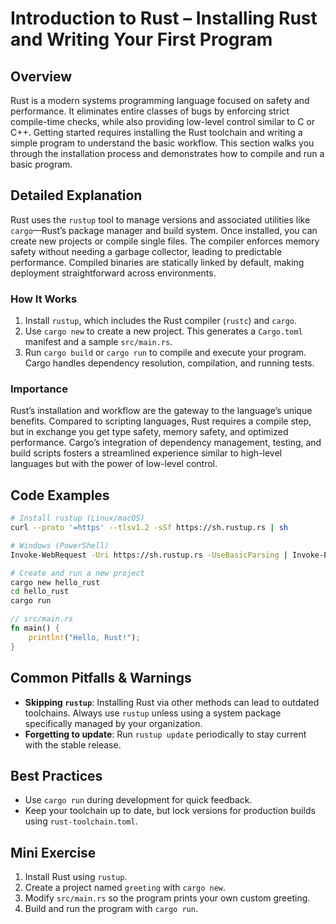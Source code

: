 # Introduction to Rust – Installing Rust and Writing Your First Program

## Overview
Rust is a modern systems programming language focused on safety and performance. It eliminates entire classes of bugs by enforcing strict compile-time checks, while also providing low-level control similar to C or C++. Getting started requires installing the Rust toolchain and writing a simple program to understand the basic workflow. This section walks you through the installation process and demonstrates how to compile and run a basic program.

## Detailed Explanation
Rust uses the `rustup` tool to manage versions and associated utilities like `cargo`—Rust’s package manager and build system. Once installed, you can create new projects or compile single files. The compiler enforces memory safety without needing a garbage collector, leading to predictable performance. Compiled binaries are statically linked by default, making deployment straightforward across environments.

### How It Works
1. Install `rustup`, which includes the Rust compiler (`rustc`) and `cargo`.
2. Use `cargo new` to create a new project. This generates a `Cargo.toml` manifest and a sample `src/main.rs`.
3. Run `cargo build` or `cargo run` to compile and execute your program. Cargo handles dependency resolution, compilation, and running tests.

### Importance
Rust’s installation and workflow are the gateway to the language’s unique benefits. Compared to scripting languages, Rust requires a compile step, but in exchange you get type safety, memory safety, and optimized performance. Cargo’s integration of dependency management, testing, and build scripts fosters a streamlined experience similar to high-level languages but with the power of low-level control.

## Code Examples
```bash
# Install rustup (Linux/macOS)
curl --proto '=https' --tlsv1.2 -sSf https://sh.rustup.rs | sh
```

```bash
# Windows (PowerShell)
Invoke-WebRequest -Uri https://sh.rustup.rs -UseBasicParsing | Invoke-Expression
```

```bash
# Create and run a new project
cargo new hello_rust
cd hello_rust
cargo run
```

```rust
// src/main.rs
fn main() {
    println!("Hello, Rust!");
}
```

## Common Pitfalls & Warnings
- **Skipping `rustup`**: Installing Rust via other methods can lead to outdated toolchains. Always use `rustup` unless using a system package specifically managed by your organization.
- **Forgetting to update**: Run `rustup update` periodically to stay current with the stable release.

## Best Practices
- Use `cargo run` during development for quick feedback.
- Keep your toolchain up to date, but lock versions for production builds using `rust-toolchain.toml`.

## Mini Exercise
1. Install Rust using `rustup`.
2. Create a project named `greeting` with `cargo new`.
3. Modify `src/main.rs` so the program prints your own custom greeting.
4. Build and run the program with `cargo run`.
